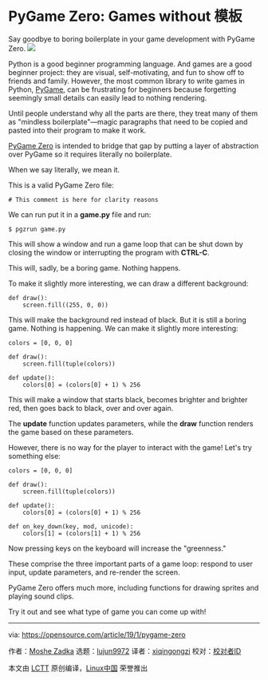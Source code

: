 [#]: collector: (lujun9972)
[#]: translator: (xiqingongzi)
[#]: reviewer: ( )
[#]: publisher: ( )
[#]: url: ( )
[#]: subject: (PyGame Zero: Games without boilerplate)
[#]: via: (https://opensource.com/article/19/1/pygame-zero)
[#]: author: (Moshe Zadka https://opensource.com/users/moshez)

PyGame Zero: Games without 模板
======
Say goodbye to boring boilerplate in your game development with PyGame Zero.
![](https://opensource.com/sites/default/files/styles/image-full-size/public/lead-images/python3-game.png?itok=jG9UdwC3)

Python is a good beginner programming language. And games are a good beginner project: they are visual, self-motivating, and fun to show off to friends and family. However, the most common library to write games in Python, [PyGame][1], can be frustrating for beginners because forgetting seemingly small details can easily lead to nothing rendering.

Until people understand why all the parts are there, they treat many of them as "mindless boilerplate"—magic paragraphs that need to be copied and pasted into their program to make it work.

[PyGame Zero][2] is intended to bridge that gap by putting a layer of abstraction over PyGame so it requires literally no boilerplate.

When we say literally, we mean it.

This is a valid PyGame Zero file:

```
# This comment is here for clarity reasons
```

We can run put it in a **game.py** file and run:

```
$ pgzrun game.py
```

This will show a window and run a game loop that can be shut down by closing the window or interrupting the program with **CTRL-C**.

This will, sadly, be a boring game. Nothing happens.

To make it slightly more interesting, we can draw a different background:

```
def draw():
    screen.fill((255, 0, 0))
```

This will make the background red instead of black. But it is still a boring game. Nothing is happening. We can make it slightly more interesting:

```
colors = [0, 0, 0]

def draw():
    screen.fill(tuple(colors))

def update():
    colors[0] = (colors[0] + 1) % 256
```

This will make a window that starts black, becomes brighter and brighter red, then goes back to black, over and over again.

The **update** function updates parameters, while the **draw** function renders the game based on these parameters.

However, there is no way for the player to interact with the game! Let's try something else:

```
colors = [0, 0, 0]

def draw():
    screen.fill(tuple(colors))

def update():
    colors[0] = (colors[0] + 1) % 256

def on_key_down(key, mod, unicode):
    colors[1] = (colors[1] + 1) % 256
```

Now pressing keys on the keyboard will increase the "greenness."

These comprise the three important parts of a game loop: respond to user input, update parameters, and re-render the screen.

PyGame Zero offers much more, including functions for drawing sprites and playing sound clips.

Try it out and see what type of game you can come up with!

--------------------------------------------------------------------------------

via: https://opensource.com/article/19/1/pygame-zero

作者：[Moshe Zadka][a]
选题：[lujun9972][b]
译者：[xiqingongzi](https://github.com/xiqingongzi)
校对：[校对者ID](https://github.com/校对者ID)

本文由 [LCTT](https://github.com/LCTT/TranslateProject) 原创编译，[Linux中国](https://linux.cn/) 荣誉推出

[a]: https://opensource.com/users/moshez
[b]: https://github.com/lujun9972
[1]: https://www.pygame.org/news
[2]: https://pygame-zero.readthedocs.io/en/stable/
